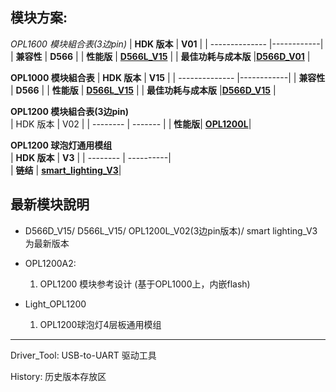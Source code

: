 ## 模块方案:

**OPL1600 模块組合表*(3边pin)*
| **HDK 版本**    | **V01** |
| -------------- |------------|
| **兼容性**      | **D566**  |
| **性能版**      | **[D566L_V15](https://github.com/Opulinks-Tech/OPL1000-HDK/blob/master/Module/OPL1600_EXTLDO.rar)** |
| **最佳功耗与成本版** |**[D566D_V01](https://github.com/Opulinks-Tech/OPL1000-HDK/blob/master/Module/OPL1600_Internal.rar)** | 
 

**OPL1000 模块組合表**
| **HDK 版本**    | **V15** |
| -------------- |------------|
| **兼容性**      | **D566**  |
| **性能版**      | **[D566L_V15](https://github.com/Opulinks-Tech/OPL1000-HDK/raw/master/Module/OPL1000A2_D566L_EXLDO.rar)** |
| **最佳功耗与成本版** |**[D566D_V15](https://github.com/Opulinks-Tech/OPL1000-HDK/raw/master/Module/OPL1000A2_D566D_Internal.rar)** | 
  
  
**OPL1200 模块組合表(3边pin)**  
| HDK 版本  |  V02  |
| -------- |  ------- |
| **性能版**| **[OPL1200L](https://github.com/Opulinks-Tech/OPL1000-HDK/raw/master/Module/OPL1200A2_D566L_EXLDO_V2.rar)**|
  
**OPL1200 球泡灯通用模组**  
| **HDK 版本** |   **V3**   |
| --------  |  ----------|  
|  **链结** |  **[smart_lighting_V3](https://github.com/Opulinks-Tech/OPL1000-HDK/raw/master/Module/OPL1200A2-smart_lighting_V3.rar)**|


## 最新模块說明
* D566D_V15/ D566L_V15/ OPL1200L_V02(3边pin版本)/ smart lighting_V3 为最新版本  
    
* OPL1200A2:  
  1. OPL1200 模块参考设计 (基于OPL1000上，内嵌flash)  
  
* Light_OPL1200 
  1. OPL1200球泡灯4层板通用模组  
  
---
Driver_Tool: USB-to-UART 驱动工具

History: 历史版本存放区
